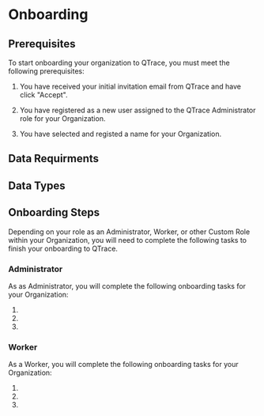# Onboarding

## Prerequisites

To start onboarding your organization to QTrace, you must meet the following prerequisites:

1. You have received your initial invitation email from QTrace and have click "Accept".

1. You have registered as a new user assigned to the QTrace Administrator role for your Organization.

1. You have selected and registed a name for your Organization.

## Data Requirments

## Data Types

## Onboarding Steps

Depending on your role as an Administrator, Worker, or other Custom Role within your Organization, you will need to complete the following tasks to finish your onboarding to QTrace.

### Administrator

As as Administrator, you will complete the following onboarding tasks for your Organization:

1.

1.

1.

### Worker

As a Worker, you will complete the following onboarding tasks for your Organization:

1.

1.

1.